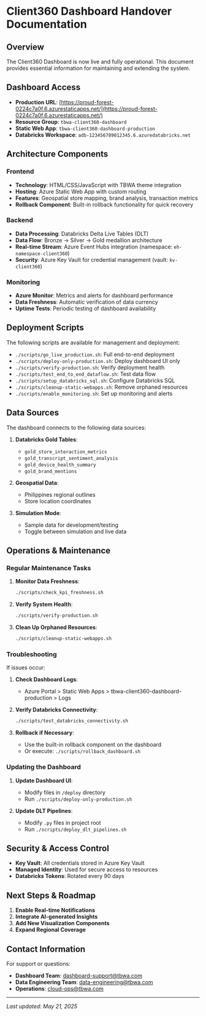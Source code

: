 # Client360 Dashboard Handover Documentation

## Overview

The Client360 Dashboard is now live and fully operational. This document provides essential information for maintaining and extending the system.

## Dashboard Access

- **Production URL**: [https://proud-forest-0224c7a0f.6.azurestaticapps.net/](https://proud-forest-0224c7a0f.6.azurestaticapps.net/)
- **Resource Group**: `tbwa-client360-dashboard`
- **Static Web App**: `tbwa-client360-dashboard-production`
- **Databricks Workspace**: `adb-123456789012345.6.azuredatabricks.net`

## Architecture Components

### Frontend
- **Technology**: HTML/CSS/JavaScript with TBWA theme integration
- **Hosting**: Azure Static Web App with custom routing
- **Features**: Geospatial store mapping, brand analysis, transaction metrics
- **Rollback Component**: Built-in rollback functionality for quick recovery

### Backend
- **Data Processing**: Databricks Delta Live Tables (DLT)
- **Data Flow**: Bronze → Silver → Gold medallion architecture
- **Real-time Stream**: Azure Event Hubs integration (namespace: `eh-namespace-client360`)
- **Security**: Azure Key Vault for credential management (vault: `kv-client360`)

### Monitoring
- **Azure Monitor**: Metrics and alerts for dashboard performance
- **Data Freshness**: Automatic verification of data currency
- **Uptime Tests**: Periodic testing of dashboard availability

## Deployment Scripts

The following scripts are available for management and deployment:

- `./scripts/go_live_production.sh`: Full end-to-end deployment
- `./scripts/deploy-only-production.sh`: Deploy dashboard UI only
- `./scripts/verify-production.sh`: Verify deployment health
- `./scripts/test_end_to_end_dataflow.sh`: Test data flow
- `./scripts/setup_databricks_sql.sh`: Configure Databricks SQL
- `./scripts/cleanup-static-webapps.sh`: Remove orphaned resources
- `./scripts/enable_monitoring.sh`: Set up monitoring and alerts

## Data Sources

The dashboard connects to the following data sources:

1. **Databricks Gold Tables**:
   - `gold_store_interaction_metrics`
   - `gold_transcript_sentiment_analysis`
   - `gold_device_health_summary`
   - `gold_brand_mentions`

2. **Geospatial Data**:
   - Philippines regional outlines
   - Store location coordinates

3. **Simulation Mode**:
   - Sample data for development/testing
   - Toggle between simulation and live data

## Operations & Maintenance

### Regular Maintenance Tasks

1. **Monitor Data Freshness**:
   ```bash
   ./scripts/check_kpi_freshness.sh
   ```

2. **Verify System Health**:
   ```bash
   ./scripts/verify-production.sh
   ```

3. **Clean Up Orphaned Resources**:
   ```bash
   ./scripts/cleanup-static-webapps.sh
   ```

### Troubleshooting

If issues occur:

1. **Check Dashboard Logs**:
   - Azure Portal > Static Web Apps > tbwa-client360-dashboard-production > Logs

2. **Verify Databricks Connectivity**:
   ```bash
   ./scripts/test_databricks_connectivity.sh
   ```

3. **Rollback if Necessary**:
   - Use the built-in rollback component on the dashboard
   - Or execute: `./scripts/rollback_dashboard.sh`

### Updating the Dashboard

1. **Update Dashboard UI**:
   - Modify files in `/deploy` directory
   - Run `./scripts/deploy-only-production.sh`

2. **Update DLT Pipelines**:
   - Modify `.py` files in project root
   - Run `./scripts/deploy_dlt_pipelines.sh`

## Security & Access Control

- **Key Vault**: All credentials stored in Azure Key Vault
- **Managed Identity**: Used for secure access to resources
- **Databricks Tokens**: Rotated every 90 days

## Next Steps & Roadmap

1. **Enable Real-time Notifications**
2. **Integrate AI-generated Insights**
3. **Add New Visualization Components**
4. **Expand Regional Coverage**

## Contact Information

For support or questions:
- **Dashboard Team**: dashboard-support@tbwa.com
- **Data Engineering Team**: data-engineering@tbwa.com
- **Operations**: cloud-ops@tbwa.com

---

*Last updated: May 21, 2025*
